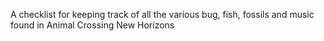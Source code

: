 A checklist for keeping track of all the various bug, fish, fossils and music found in Animal Crossing New Horizons
